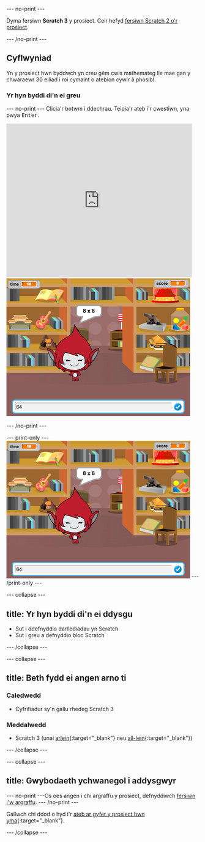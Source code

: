--- no-print ---

Dyma fersiwn **Scratch 3** y prosiect. Ceir hefyd [fersiwn Scratch 2 o'r prosiect](https://projects.raspberrypi.org/cy-GB/projects/brain-game-scratch2).

--- /no-print ---

## Cyflwyniad

Yn y prosiect hwn byddwch yn creu gêm cwis mathemateg lle mae gan y chwaraewr 30 eiliad i roi cymaint o atebion cywir â phosibl.

### Yr hyn byddi di'n ei greu

--- no-print --- Clicia'r botwm i ddechrau. Teipia'r ateb i'r cwestiwn, yna pwya <kbd>Enter</kbd>.

<div class="scratch-preview">
  <iframe allowtransparency="true" width="485" height="402" src="https://scratch.mit.edu/projects/embed/314946233/?autostart=false" frameborder="0" scrolling="no"></iframe>
  <img src="images/brain-final.png">
</div>

--- /no-print ---

--- print-only --- ![Brain Game](images/brain-final.png) --- /print-only ---

--- collapse ---

## title: Yr hyn byddi di'n ei ddysgu

+ Sut i ddefnyddio darllediadau yn Scratch
+ Sut i greu a defnyddio bloc Scratch

--- /collapse ---

--- collapse ---

## title: Beth fydd ei angen arno ti

### Caledwedd

+ Cyfrifiadur sy'n gallu rhedeg Scratch 3

### Meddalwedd

+ Scratch 3 (unai [arlein](http://rpf.io/scratchon){:target="_blank"} neu [all-lein](http://rpf.io/scratchoff){:target="_blank"})

--- /collapse ---

--- collapse ---

## title: Gwybodaeth ychwanegol i addysgwyr

--- no-print ---Os oes angen i chi argraffu y prosiect, defnyddiwch [fersiwn i'w argraffu](https://projects.raspberrypi.org/cy-GB/projects/brain-game/print). --- /no-print ---

Gallwch chi ddod o hyd i'r [ateb ar gyfer y prosiect hwn yma](http://rpf.io/p/cy-GB/brain-game-get){:target="_blank"}.

--- /collapse ---
